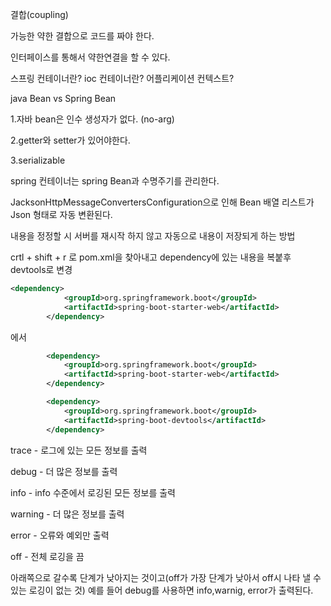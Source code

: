 결합(coupling)

가능한 약한 결합으로 코드를 짜야 한다. 



인터페이스를 통해서 약한연결을 할 수 있다.



스프링 컨테이너란? ioc 컨테이너란? 어플리케이션 컨텍스트?



java Bean vs Spring Bean

1.자바 bean은 인수 생성자가 없다. (no-arg)

2.getter와 setter가 있어야한다.

3.serializable 



spring 컨테이너는 spring Bean과 수명주기를 관리한다.



JacksonHttpMessageConvertersConfiguration으로 인해 Bean 배열 리스트가 Json 형태로 자동 변환된다. 



내용을 정정할 시 서버를 재시작 하지 않고 자동으로 내용이 저장되게 하는 방법

crtl + shift + r 로 pom.xml을 찾아내고 dependency에 있는 내용을 복붙후 devtools로 변경

```xml
<dependency>
			<groupId>org.springframework.boot</groupId>
			<artifactId>spring-boot-starter-web</artifactId>
		</dependency>
```

에서

```xml
		<dependency>
			<groupId>org.springframework.boot</groupId>
			<artifactId>spring-boot-starter-web</artifactId>
		</dependency>

		<dependency>
			<groupId>org.springframework.boot</groupId>
			<artifactId>spring-boot-devtools</artifactId>
		</dependency>
```









trace - 로그에 있는 모든 정보를 출력

debug - 더 많은 정보를 출력 

info - info 수준에서 로깅된 모든 정보를 출력

warning - 더 많은 정보를 출력

error - 오류와 예외만 출력

off - 전체 로깅을 끔

아래쪽으로 갈수록 단계가 낮아지는 것이고(off가 가장 단계가 낮아서 off시 나타 낼 수 있는 로깅이 없는 것) 예를 들어 debug를 사용하면 info,warnig, error가 출력된다.









